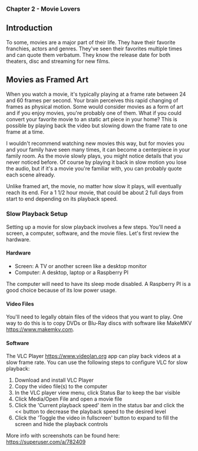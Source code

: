 ### Chapter 2 - Movie Lovers

## Introduction

To some, movies are a major part of their life. They have their favorite franchies, actors and genres. They've seen their favorites multiple times and can quote them verbatum. They know the release date for both theaters, disc and streaming for new films.

## Movies as Framed Art

When you watch a movie, it's typically playing at a frame rate between 24 and 60 frames per second. Your brain perceives this rapid changing of frames as physical motion. Some would consider movies as a form of art and if you enjoy movies, you're probably one of them. What if you could convert your favorite movie to an static art piece in your home? This is possible by playing back the video but slowing down the frame rate to one frame at a time.

I wouldn't recommend watching new movies this way, but for movies you and your family have seen many times, it can become a centerpiece in your family room. As the movie slowly plays, you might notice details that you never noticed before. Of course by playing it back in slow motion you lose the audio, but if it's a movie you're familiar with, you can probably quote each scene already.

Unlike framed art, the movie, no matter how slow it plays, will eventually reach its end. For a 1 1/2 hour movie, that could be about 2 full days from start to end depending on its playback speed.

### Slow Playback Setup

Setting up a movie for slow playback involves a few steps. You'll need a screen, a computer, software, and the movie files. Let's first review the hardware.

#### Hardware

* Screen: A TV or another screen like a desktop monitor
* Computer: A desktop, laptop or a Raspberry PI

The computer will need to have its sleep mode disabled. A Raspberry PI is a good choice because of its low power usage.

#### Video Files

You'll need to legally obtain files of the videos that you want to play. One way to do this is to copy DVDs or Blu-Ray discs with software like MakeMKV https://www.makemkv.com.

#### Software

The VLC Player https://www.videolan.org app can play back videos at a slow frame rate. You can use the following steps to configure VLC for slow playback:

1. Download and install VLC Player
1. Copy the video file(s) to the computer
1. In the VLC player view menu, click Status Bar to keep the bar visible
1. Click Media/Open File and open a movie file
1. Click the 'Current playback speed' item in the status bar and click the << button to decrease the playback speed to the desired level
1. Click the 'Toggle the video in fullscreen' button to expand to fill the screen and hide the playback controls

More info with screenshots can be found here: https://superuser.com/a/782409
